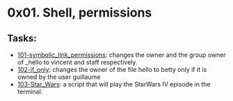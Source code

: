 # 0x01. Shell, permissions
## Tasks:

* [101-symbolic_link_permissions](./101-symbolic_link_permissions): changes the owner and the group owner of _hello to vincent and staff respectively.
* [102-if_only](./102-if_only): changes the owner of the file hello to betty only if it is owned by the user guillaume
* [103-Star_Wars](./103-Star_Wars): a script that will play the StarWars IV episode in the terminal.
